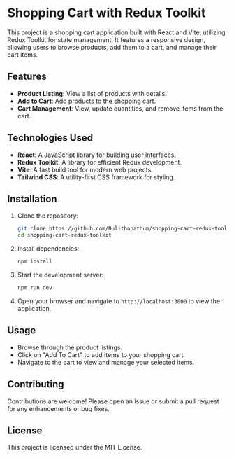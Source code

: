 # Shopping Cart with Redux Toolkit

This project is a shopping cart application built with React and Vite, utilizing Redux Toolkit for state management. It features a responsive design, allowing users to browse products, add them to a cart, and manage their cart items.

## Features

- **Product Listing**: View a list of products with details.
- **Add to Cart**: Add products to the shopping cart.
- **Cart Management**: View, update quantities, and remove items from the cart.


## Technologies Used

- **React**: A JavaScript library for building user interfaces.
- **Redux Toolkit**: A library for efficient Redux development.
- **Vite**: A fast build tool for modern web projects.
- **Tailwind CSS**: A utility-first CSS framework for styling.

## Installation

1. Clone the repository:
   ```bash
   git clone https://github.com/Dulithapathum/shopping-cart-redux-toolkit.git
   cd shopping-cart-redux-toolkit
   ```

2. Install dependencies:
   ```bash
   npm install
   ```

3. Start the development server:
   ```bash
   npm run dev
   ```

4. Open your browser and navigate to `http://localhost:3000` to view the application.

## Usage

- Browse through the product listings.
- Click on "Add To Cart" to add items to your shopping cart.
- Navigate to the cart to view and manage your selected items.

## Contributing

Contributions are welcome! Please open an issue or submit a pull request for any enhancements or bug fixes.

## License

This project is licensed under the MIT License.